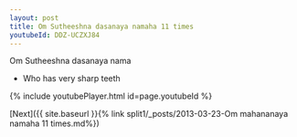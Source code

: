 ```yaml
---
layout: post
title: Om Sutheeshna dasanaya namaha 11 times
youtubeId: DDZ-UCZXJ84
---
```

 
 
Om Sutheeshna dasanaya nama 
 
 -  Who has very sharp teeth 
 
  
 
  
 
 
 
 
 
 


{% include youtubePlayer.html id=page.youtubeId %}
 
[Next]({{ site.baseurl }}{% link  split1/_posts/2013-03-23-Om mahananaya namaha 11 times.md%})
 
